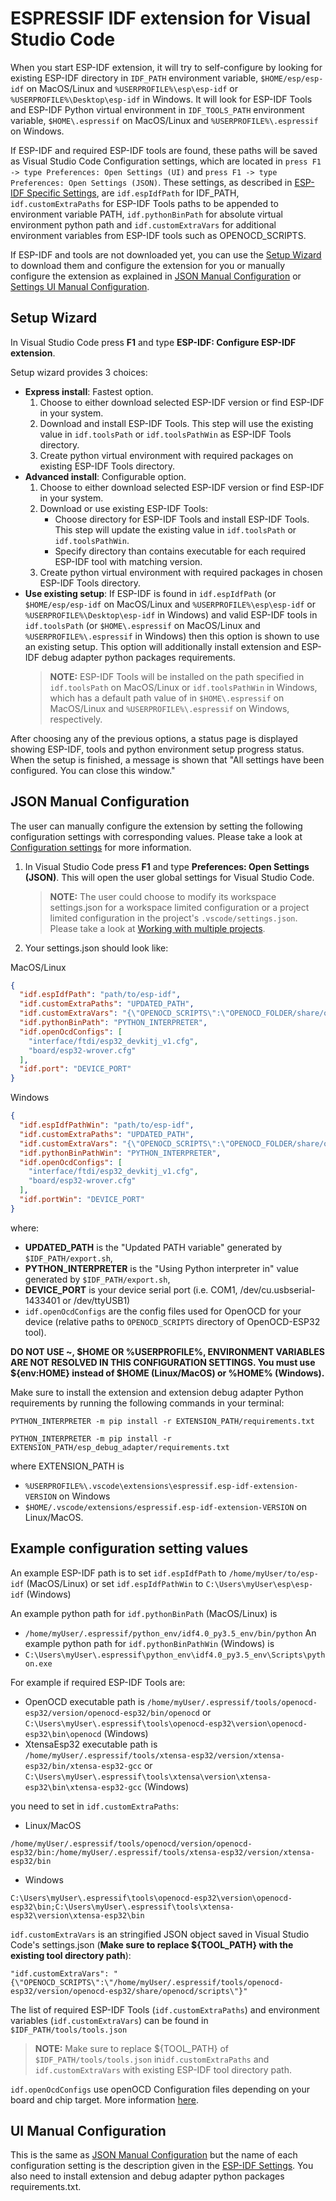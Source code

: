 # ESPRESSIF IDF extension for Visual Studio Code

When you start ESP-IDF extension, it will try to self-configure by looking for existing ESP-IDF directory in `IDF_PATH` environment variable, `$HOME/esp/esp-idf` on MacOS/Linux and `%USERPROFILE%\esp\esp-idf` or `%USERPROFILE%\Desktop\esp-idf` in Windows. It will look for ESP-IDF Tools and ESP-IDF Python virtual environment in `IDF_TOOLS_PATH` environment variable, `$HOME\.espressif` on MacOS/Linux and `%USERPROFILE%\.espressif` on Windows.

If ESP-IDF and required ESP-IDF tools are found, these paths will be saved as Visual Studio Code Configuration settings, which are located in `press F1 -> type Preferences: Open Settings (UI)` and `press F1 -> type Preferences: Open Settings (JSON)`. These settings, as described in [ESP-IDF Specific Settings](./SETTINGS.md#ESP-IDF-Specific-Settings), are `idf.espIdfPath` for IDF_PATH, `idf.customExtraPaths` for ESP-IDF Tools paths to be appended to environment variable PATH, `idf.pythonBinPath` for absolute virtual environment python path and `idf.customExtraVars` for additional environment variables from ESP-IDF tools such as OPENOCD_SCRIPTS.

If ESP-IDF and tools are not downloaded yet, you can use the [Setup Wizard](#Setup-Wizard) to download them and configure the extension for you or manually configure the extension as explained in [JSON Manual Configuration](#JSON-Manual-Configuration) or [Settings UI Manual Configuration](#UI-Manual-Configuration).

## Setup Wizard

In Visual Studio Code press **F1** and type **ESP-IDF: Configure ESP-IDF extension**.

Setup wizard provides 3 choices:

- **Express install**: Fastest option.
  1.  Choose to either download selected ESP-IDF version or find ESP-IDF in your system.
  2.  Download and install ESP-IDF Tools. This step will use the existing value in `idf.toolsPath` or `idf.toolsPathWin` as ESP-IDF Tools directory.
  3.  Create python virtual environment with required packages on existing ESP-IDF Tools directory.
- **Advanced install**: Configurable option.
  1.  Choose to either download selected ESP-IDF version or find ESP-IDF in your system.
  2.  Download or use existing ESP-IDF Tools:
      - Choose directory for ESP-IDF Tools and install ESP-IDF Tools. This step will update the existing value in `idf.toolsPath` or `idf.toolsPathWin`.
      - Specify directory than contains executable for each required ESP-IDF tool with matching version.
  3.  Create python virtual environment with required packages in chosen ESP-IDF Tools directory.
- **Use existing setup**: If ESP-IDF is found in `idf.espIdfPath` (or `$HOME/esp/esp-idf` on MacOS/Linux and `%USERPROFILE%\esp\esp-idf` or `%USERPROFILE%\Desktop\esp-idf` in Windows) and valid ESP-IDF tools in `idf.toolsPath` (or `$HOME\.espressif` on MacOS/Linux and `%USERPROFILE%\.espressif` in Windows) then this option is shown to use an existing setup. This option will additionally install extension and ESP-IDF debug adapter python packages requirements.
  > **NOTE:** ESP-IDF Tools will be installed on the path specified in `idf.toolsPath` on MacOS/Linux or `idf.toolsPathWin` in Windows, which has a default path value of in `$HOME\.espressif` on MacOS/Linux and `%USERPROFILE%\.espressif` on Windows, respectively.

After choosing any of the previous options, a status page is displayed showing ESP-IDF, tools and python environment setup progress status. When the setup is finished, a message is shown that "All settings have been configured. You can close this window."

## JSON Manual Configuration

The user can manually configure the extension by setting the following configuration settings with corresponding values. Please take a look at [Configuration settings](./docs/SETTINGS.md) for more information.

1. In Visual Studio Code press **F1** and type **Preferences: Open Settings (JSON)**. This will open the user global settings for Visual Studio Code.
   > **NOTE:** The user could choose to modify its workspace settings.json for a workspace limited configuration or a project limited configuration in the project's `.vscode/settings.json`. Please take a look at [Working with multiple projects](./docs/MULTI_PROJECTS.md).
2. Your settings.json should look like:

MacOS/Linux

```json
{
  "idf.espIdfPath": "path/to/esp-idf",
  "idf.customExtraPaths": "UPDATED_PATH",
  "idf.customExtraVars": "{\"OPENOCD_SCRIPTS\":\"OPENOCD_FOLDER/share/openocd/scripts\"}",
  "idf.pythonBinPath": "PYTHON_INTERPRETER",
  "idf.openOcdConfigs": [
    "interface/ftdi/esp32_devkitj_v1.cfg",
    "board/esp32-wrover.cfg"
  ],
  "idf.port": "DEVICE_PORT"
}
```

Windows

```json
{
  "idf.espIdfPathWin": "path/to/esp-idf",
  "idf.customExtraPaths": "UPDATED_PATH",
  "idf.customExtraVars": "{\"OPENOCD_SCRIPTS\":\"OPENOCD_FOLDER/share/openocd/scripts\"}",
  "idf.pythonBinPathWin": "PYTHON_INTERPRETER",
  "idf.openOcdConfigs": [
    "interface/ftdi/esp32_devkitj_v1.cfg",
    "board/esp32-wrover.cfg"
  ],
  "idf.portWin": "DEVICE_PORT"
}
```

where:

- **UPDATED_PATH** is the "Updated PATH variable" generated by `$IDF_PATH/export.sh`,
- **PYTHON_INTERPRETER** is the "Using Python interpreter in" value generated by `$IDF_PATH/export.sh`,
- **DEVICE_PORT** is your device serial port (i.e. COM1, /dev/cu.usbserial-1433401 or /dev/ttyUSB1)
- `idf.openOcdConfigs` are the config files used for OpenOCD for your device (relative paths to `OPENOCD_SCRIPTS` directory of OpenOCD-ESP32 tool).

**DO NOT USE ~, $HOME OR %USERPROFILE%, ENVIRONMENT VARIABLES ARE NOT RESOLVED IN THIS CONFIGURATION SETTINGS. You must use ${env:HOME} instead of \$HOME (Linux/MacOS) or %HOME% (Windows).**

Make sure to install the extension and extension debug adapter Python requirements by running the following commands in your terminal:

```
PYTHON_INTERPRETER -m pip install -r EXTENSION_PATH/requirements.txt
```

```
PYTHON_INTERPRETER -m pip install -r EXTENSION_PATH/esp_debug_adapter/requirements.txt
```

where EXTENSION_PATH is

- `%USERPROFILE%\.vscode\extensions\espressif.esp-idf-extension-VERSION` on Windows
- `$HOME/.vscode/extensions/espressif.esp-idf-extension-VERSION` on Linux/MacOS.

## Example configuration setting values

An example ESP-IDF path is to set `idf.espIdfPath` to `/home/myUser/to/esp-idf` (MacOS/Linux) or set `idf.espIdfPathWin` to `C:\Users\myUser\esp\esp-idf` (Windows)

An example python path for `idf.pythonBinPath` (MacOS/Linux) is

- `/home/myUser/.espressif/python_env/idf4.0_py3.5_env/bin/python`
  An example python path for `idf.pythonBinPathWin` (Windows) is
- `C:\Users\myUser\.espressif\python_env\idf4.0_py3.5_env\Scripts\python.exe`

For example if required ESP-IDF Tools are:

- OpenOCD executable path is `/home/myUser/.espressif/tools/openocd-esp32/version/openocd-esp32/bin/openocd` or `C:\Users\myUser\.espressif\tools\openocd-esp32\version\openocd-esp32\bin\openocd` (Windows)
- XtensaEsp32 executable path is `/home/myUser/.espressif/tools/xtensa-esp32/version/xtensa-esp32/bin/xtensa-esp32-gcc` or `C:\Users\myUser\.espressif\tools\xtensa\version\xtensa-esp32\bin\xtensa-esp32-gcc` (Windows)

you need to set in `idf.customExtraPaths`:

- Linux/MacOS

```
/home/myUser/.espressif/tools/openocd/version/openocd-esp32/bin:/home/myUser/.espressif/tools/xtensa-esp32/version/xtensa-esp32/bin
```

- Windows

```
C:\Users\myUser\.espressif\tools\openocd-esp32\version\openocd-esp32\bin;C:\Users\myUser\.espressif\tools\xtensa-esp32\version\xtensa-esp32\bin
```

`idf.customExtraVars` is an stringified JSON object saved in Visual Studio Code's settings.json (**Make sure to replace \${TOOL_PATH} with the existing tool directory path**):

```
"idf.customExtraVars": "{\"OPENOCD_SCRIPTS\":\"/home/myUser/.espressif/tools/openocd-esp32/version/openocd-esp32/share/openocd/scripts\"}"
```

The list of required ESP-IDF Tools (`idf.customExtraPaths`) and environment variables (`idf.customExtraVars`) can be found in `$IDF_PATH/tools/tools.json`

> **NOTE:** Make sure to replace \${TOOL_PATH} of `$IDF_PATH/tools/tools.json` in`idf.customExtraPaths` and `idf.customExtraVars` with existing ESP-IDF tool directory path.

`idf.openOcdConfigs` use openOCD Configuration files depending on your board and chip target. More information [here](https://docs.espressif.com/projects/esp-idf/en/latest/esp32/api-guides/jtag-debugging/tips-and-quirks.html#jtag-debugging-tip-openocd-configure-target).

## UI Manual Configuration

This is the same as [JSON Manual Configuration](#JSON-Manual-Configuration) but the name of each configuration setting is the description given in the [ESP-IDF Settings](./SETTINGS.md).
You also need to install extension and debug adapter python packages requirements.txt.
